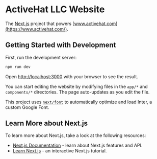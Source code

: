 # ActiveHat LLC Website

The [Next.js](https://nextjs.org/) project that powers [www.activehat.com](https://www.activehat.com/).

## Getting Started with Development

First, run the development server:

```bash
npm run dev
```

Open [http://localhost:3000](http://localhost:3000) with your browser to see the result.

You can start editing the website by modifying files in the `app/*` and `components/*` directories. The page auto-updates as you edit the file.

This project uses [`next/font`](https://nextjs.org/docs/basic-features/font-optimization) to automatically optimize and load Inter, a custom Google Font.

## Learn More about Next.js

To learn more about Next.js, take a look at the following resources:

- [Next.js Documentation](https://nextjs.org/docs) - learn about Next.js features and API.
- [Learn Next.js](https://nextjs.org/learn) - an interactive Next.js tutorial.
